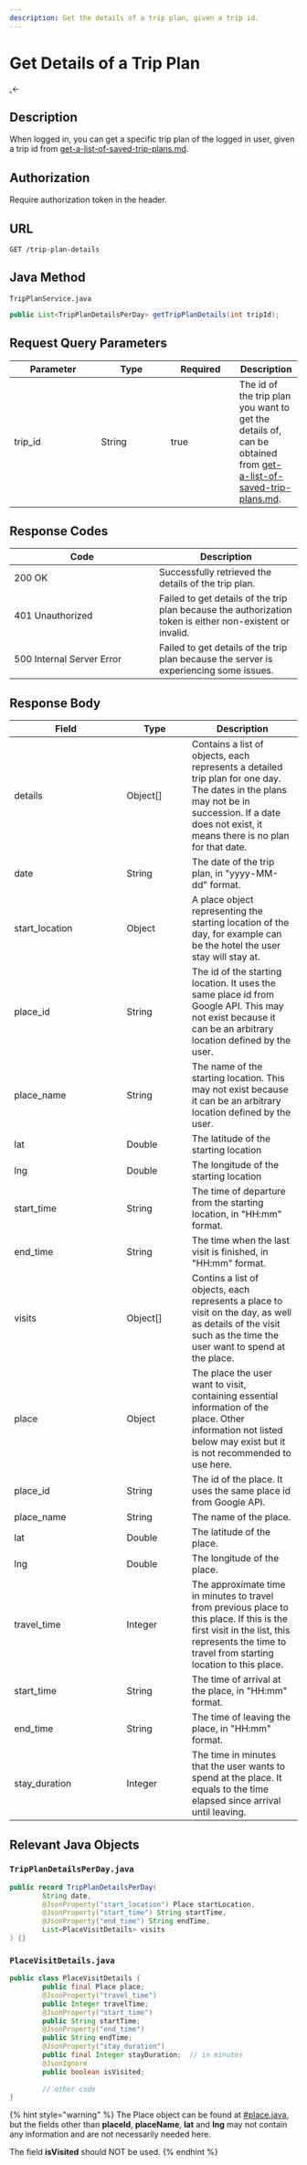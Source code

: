 ```yaml
---
description: Get the details of a trip plan, given a trip id.
---
```


# Get Details of a Trip Plan

[.](./ "mention")<-

## Description

When logged in, you can get a specific trip plan of the logged in user, given a trip id from [get-a-list-of-saved-trip-plans.md](get-a-list-of-saved-trip-plans.md "mention").

## Authorization

Require authorization token in the header.

## URL

```
GET /trip-plan-details
```

## Java Method

`TripPlanService.java`

```java
public List<TripPlanDetailsPerDay> getTripPlanDetails(int tripId);
```

## Request Query Parameters

<table><thead><tr><th width="136.33333333333331">Parameter</th><th width="106">Type</th><th width="104" data-type="checkbox">Required</th><th>Description</th></tr></thead><tbody><tr><td>trip_id</td><td>String</td><td>true</td><td>The id of the trip plan you want to get the details of, can be obtained from <a data-mention href="get-a-list-of-saved-trip-plans.md">get-a-list-of-saved-trip-plans.md</a>.</td></tr></tbody></table>

## Response Codes

<table><thead><tr><th width="238">Code</th><th>Description</th></tr></thead><tbody><tr><td>200 OK</td><td>Successfully retrieved the details of the trip plan.</td></tr><tr><td>401 Unauthorized</td><td>Failed to get details of the trip plan because the authorization token is either non-existent or invalid.</td></tr><tr><td>500 Internal Server Error</td><td>Failed to get details of the trip plan because the server is experiencing some issues.</td></tr></tbody></table>

## Response Body

<table><thead><tr><th width="181">Field</th><th width="98.33333333333331">Type</th><th>Description</th></tr></thead><tbody><tr><td>details</td><td>Object[]</td><td>Contains a list of objects, each represents a detailed trip plan for one day. The dates in the plans may not be in succession. If a date does not exist, it means there is no plan for that date.</td></tr><tr><td>   date</td><td>String</td><td>The date of the trip plan, in "yyyy-MM-dd" format.</td></tr><tr><td>   start_location</td><td>Object</td><td>A place object representing the starting location of the day, for example can be the hotel the user stay will stay at.</td></tr><tr><td>      place_id</td><td>String</td><td>The id of the starting location. It uses the same place id from Google API. This may not exist because it can be an arbitrary location defined by the user.</td></tr><tr><td>      place_name</td><td>String</td><td>The name of the starting location. This may not exist because it can be an arbitrary location defined by the user.</td></tr><tr><td>      lat</td><td>Double</td><td>The latitude of the starting location</td></tr><tr><td>      lng</td><td>Double</td><td>The longitude of the starting location</td></tr><tr><td>   start_time</td><td>String</td><td>The time of departure from the starting location, in "HH:mm" format.</td></tr><tr><td>   end_time</td><td>String</td><td>The time when the last visit is finished, in "HH:mm" format.</td></tr><tr><td>   visits</td><td>Object[]</td><td>Contins a list of objects, each represents a place to visit on the day, as well as details of the visit such as the time the user want to spend at the place.</td></tr><tr><td>      place</td><td>Object</td><td>The place the user want to visit, containing essential information of the place. Other information not listed below may exist but it is not recommended to use here.</td></tr><tr><td>         place_id</td><td>String</td><td>The id of the place. It uses the same place id from Google API.</td></tr><tr><td>         place_name</td><td>String</td><td>The name of the place.</td></tr><tr><td>         lat</td><td>Double</td><td>The latitude of the place.</td></tr><tr><td>         lng</td><td>Double</td><td>The longitude of the place.</td></tr><tr><td>      travel_time</td><td>Integer</td><td>The approximate time in minutes to travel from previous place to this place. If this is the first visit in the list, this represents the time to travel from starting location to this place.</td></tr><tr><td>      start_time</td><td>String</td><td>The time of arrival at the place, in "HH:mm" format.</td></tr><tr><td>      end_time</td><td>String</td><td>The time of leaving the place, in "HH:mm" format.</td></tr><tr><td>      stay_duration</td><td>Integer</td><td>The time in minutes that the user wants to spend at the place. It equals to the time elapsed since arrival until leaving.</td></tr></tbody></table>

## Relevant Java Objects

### `TripPlanDetailsPerDay.java`

```java
public record TripPlanDetailsPerDay(
        String date,
        @JsonProperty("start_location") Place startLocation,
        @JsonProperty("start_time") String startTime,
        @JsonProperty("end_time") String endTime,
        List<PlaceVisitDetails> visits
) {}
```

### `PlaceVisitDetails.java`

```java
public class PlaceVisitDetails {
        public final Place place;
        @JsonProperty("travel_time")
        public Integer travelTime;
        @JsonProperty("start_time")
        public String startTime;
        @JsonProperty("end_time")
        public String endTime;
        @JsonProperty("stay_duration")
        public final Integer stayDuration;  // in minutes
        @JsonIgnore
        public boolean isVisited;
        
        // other code
}
```

{% hint style="warning" %}
The Place object can be found at [#place.java](../place-api/get-recommended-places.md#place.java "mention"), but the fields other than **placeId**, **placeName**, **lat** and **lng** may not contain any information and are not necessarily needed here.

The field **isVisited** should NOT be used.
{% endhint %}
